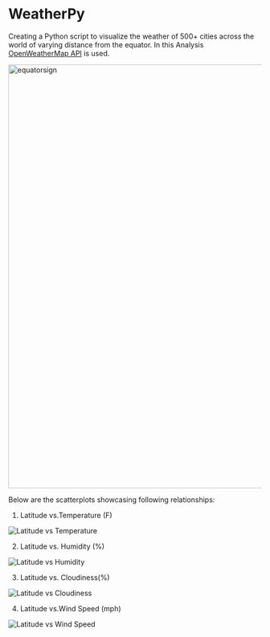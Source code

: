 # WeatherPy
Creating a Python script to visualize the weather of 500+ cities across the world of varying distance from the equator.
In this Analysis [OpenWeatherMap API](https://openweathermap.org/api) is used.

<img width="844" alt="equatorsign" src="https://user-images.githubusercontent.com/70447525/117224381-c4703e00-addd-11eb-9c88-975643441bed.png">

Below are the scatterplots showcasing following relationships:
1. Latitude vs.Temperature (F) 

![Latitude vs Temperature](https://user-images.githubusercontent.com/70447525/117224487-11ecab00-adde-11eb-9836-31f378feb07e.png)

2. Latitude vs. Humidity (%)  

![Latitude vs Humidity](https://user-images.githubusercontent.com/70447525/117224531-26c93e80-adde-11eb-9352-8338cedc2188.png)

3. Latitude vs. Cloudiness(%)  

![Latitude vs Cloudiness](https://user-images.githubusercontent.com/70447525/117224565-42344980-adde-11eb-8902-8d6f1722455a.png)

4. Latitude vs.Wind Speed (mph) 

![Latitude vs Wind Speed](https://user-images.githubusercontent.com/70447525/117224592-5710dd00-adde-11eb-8a09-f6a94aece7d3.png)
